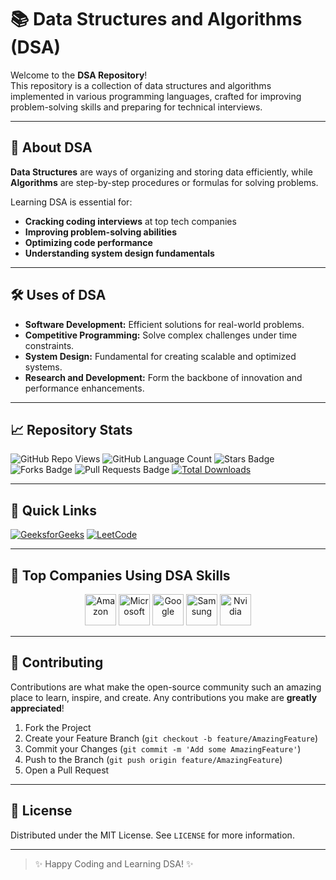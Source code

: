 # 📚 Data Structures and Algorithms (DSA)

Welcome to the **DSA Repository**!  
This repository is a collection of data structures and algorithms implemented in various programming languages, crafted for improving problem-solving skills and preparing for technical interviews.

---

## 🚀 About DSA

**Data Structures** are ways of organizing and storing data efficiently, while **Algorithms** are step-by-step procedures or formulas for solving problems.

Learning DSA is essential for:

- **Cracking coding interviews** at top tech companies
- **Improving problem-solving abilities**
- **Optimizing code performance**
- **Understanding system design fundamentals**

---

## 🛠️ Uses of DSA

- **Software Development:** Efficient solutions for real-world problems.
- **Competitive Programming:** Solve complex challenges under time constraints.
- **System Design:** Fundamental for creating scalable and optimized systems.
- **Research and Development:** Form the backbone of innovation and performance enhancements.

---

## 📈 Repository Stats

![GitHub Repo Views](https://komarev.com/ghpvc/?username=debdattasarkar&label=Views&color=blue&style=flat)
![GitHub Language Count](https://img.shields.io/github/languages/count/debdattasarkar/DSA?style=flat)
![Stars Badge](https://img.shields.io/github/stars/debdattasarkar/DSA?style=flat)
![Forks Badge](https://img.shields.io/github/forks/debdattasarkar/DSA?style=flat)
![Pull Requests Badge](https://img.shields.io/github/issues-pr/debdattasarkar/DSA?style=flat)
[![Total Downloads](https://img.shields.io/github/downloads/debdattasarkar/DSA/total.svg)](https://github.com/debdattasarkar/DSA/releases/)

---

## 🔗 Quick Links

[![GeeksforGeeks](https://img.shields.io/badge/Practice%20on-GeeksforGeeks-brightgreen?style=for-the-badge)](https://www.geeksforgeeks.org/)
[![LeetCode](https://img.shields.io/badge/Practice%20on-LeetCode-orange?style=for-the-badge)](https://leetcode.com/)

---

## 🏢 Top Companies Using DSA Skills

<p align="center">
  <img src="https://img.icons8.com/color/96/000000/amazon.png" alt="Amazon" width="50" height="50"/>
  <img src="https://img.icons8.com/color/96/000000/microsoft.png" alt="Microsoft" width="50" height="50"/>
  <img src="https://img.icons8.com/color/96/000000/google-logo.png" alt="Google" width="50" height="50"/>
  <img src="https://img.icons8.com/color/96/000000/samsung.png" alt="Samsung" width="50" height="50"/>
  <img src="https://img.icons8.com/color/96/000000/nvidia.png" alt="Nvidia" width="50" height="50"/>
</p>

---

## 🤝 Contributing

Contributions are what make the open-source community such an amazing place to learn, inspire, and create. Any contributions you make are **greatly appreciated**!

1. Fork the Project
2. Create your Feature Branch (`git checkout -b feature/AmazingFeature`)
3. Commit your Changes (`git commit -m 'Add some AmazingFeature'`)
4. Push to the Branch (`git push origin feature/AmazingFeature`)
5. Open a Pull Request

---

## 📜 License

Distributed under the MIT License. See `LICENSE` for more information.

---

> ✨ Happy Coding and Learning DSA! ✨
